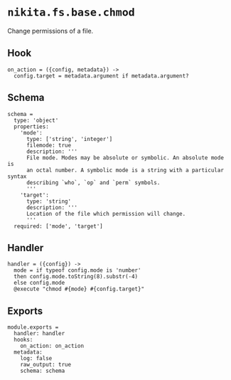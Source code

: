 
# `nikita.fs.base.chmod`

Change permissions of a file.

## Hook

    on_action = ({config, metadata}) ->
      config.target = metadata.argument if metadata.argument?

## Schema

    schema =
      type: 'object'
      properties:
        'mode':
          type: ['string', 'integer']
          filemode: true
          description: '''
          File mode. Modes may be absolute or symbolic. An absolute mode is
          an octal number. A symbolic mode is a string with a particular syntax
          describing `who`, `op` and `perm` symbols.
          '''
        'target':
          type: 'string'
          description: '''
          Location of the file which permission will change.
          '''
      required: ['mode', 'target']

## Handler

    handler = ({config}) ->
      mode = if typeof config.mode is 'number'
      then config.mode.toString(8).substr(-4)
      else config.mode
      @execute "chmod #{mode} #{config.target}"

## Exports

    module.exports =
      handler: handler
      hooks:
        on_action: on_action
      metadata:
        log: false
        raw_output: true
        schema: schema
